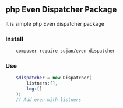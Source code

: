 ## php Even Dispatcher Package
It is simple php Even dispatcher package

### Install
```bash
    composer require sujan/even-dispatcher
```

### Use
```php
    $dispatcher = new Dispatcher(
        listners:[],
        log:[]
    );
    // Add even with listners
```